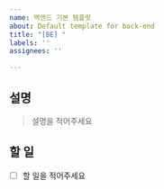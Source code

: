 ```yaml
---
name: 백엔드 기본 템플릿
about: Default template for back-end
title: "[BE] "
labels: ''
assignees: ''

---
```


## 설명
> 설명을 적어주세요

## 할 일
- [ ] 할 일을 적어주세요
